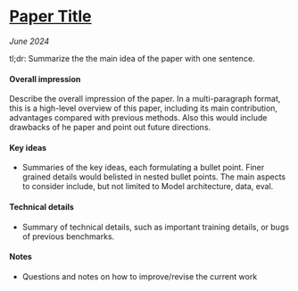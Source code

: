 # [Paper Title](link_to_paper)

_June 2024_

tl;dr: Summarize the the main idea of the paper with one sentence.

#### Overall impression
Describe the overall impression of the paper. In a multi-paragraph format, this is a high-level overview of this paper, including its main contribution, advantages compared with previous methods. Also this would include drawbacks of he paper and point out future directions.

#### Key ideas
- Summaries of the key ideas, each formulating a bullet point. Finer grained details would belisted in nested bullet points. The main aspects to consider include, but not limited to Model architecture, data, eval.

#### Technical details
- Summary of technical details, such as important training details, or bugs of previous benchmarks.

#### Notes
- Questions and notes on how to improve/revise the current work

